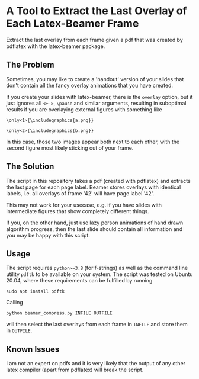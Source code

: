 # A Tool to Extract the Last Overlay of Each Latex-Beamer Frame

Extract the last overlay from each frame given a pdf that was created by pdflatex with the latex-beamer package. 


## The Problem

Sometimes, you may like to create a 'handout' version of your slides that don't contain all the fancy overlay animations that you have created.

If you create your slides with latex-beamer, there is the ``overlay`` option, but it just ignores all ``<+->``, ``\pause`` and similar arguments, resulting in suboptimal results if you are overlaying external figures with something like

```
\only<1>{\includegraphics{a.png}}

\only<2>{\includegraphics{b.png}} 
```

In this case, those two images appear both next to each other, with the second figure most likely sticking out of your frame.

## The Solution

The script in this repository takes a pdf (created with pdflatex) and extracts the last page for each page label. Beamer stores overlays with identical labels, i.e. all overlays of frame '42' will have page label '42'.

This may not work for your usecase, e.g. if you have slides with intermediate figures that show completely different things.

If you, on the other hand, just use lazy person animations of hand drawn algorithm progress, then the last slide should contain all information and you may be happy with this script.

## Usage

The script requires ``python>=3.8`` (for f-strings) as well as the command line utility ``pdftk`` to be available on your system. The script was tested on Ubuntu 20.04, where these requirements can be fulfilled by running

```
sudo apt install pdftk
```

Calling

```
python beamer_compress.py INFILE OUTFILE
```

will then select the last overlays from each frame in ``INFILE`` and store them in ``OUTFILE``. 

## Known Issues

I am not an expert on pdfs and it is very likely that the output of any other latex compiler (apart from pdflatex) will break the script.